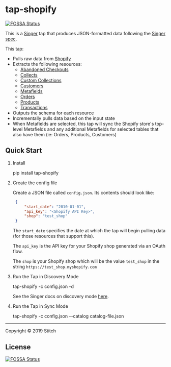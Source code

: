 # tap-shopify
[![FOSSA Status](https://app.fossa.com/api/projects/git%2Bgithub.com%2Fkchan-varicent%2Ftap-shopify.svg?type=shield)](https://app.fossa.com/projects/git%2Bgithub.com%2Fkchan-varicent%2Ftap-shopify?ref=badge_shield)


This is a [Singer](https://singer.io) tap that produces JSON-formatted data
following the [Singer
spec](https://github.com/singer-io/getting-started/blob/master/SPEC.md).

This tap:

- Pulls raw data from [Shopify](https://help.shopify.com/en/api/reference)
- Extracts the following resources:
  - [Abandoned Checkouts](https://help.shopify.com/en/api/reference/orders/abandoned_checkouts)
  - [Collects](https://help.shopify.com/en/api/reference/products/collect)
  - [Custom Collections](https://help.shopify.com/en/api/reference/products/customcollection)
  - [Customers](https://help.shopify.com/en/api/reference/customers)
  - [Metafields](https://help.shopify.com/en/api/reference/metafield)
  - [Orders](https://help.shopify.com/en/api/reference/orders)
  - [Products](https://help.shopify.com/en/api/reference/products)
  - [Transactions](https://help.shopify.com/en/api/reference/orders/transaction)
- Outputs the schema for each resource
- Incrementally pulls data based on the input state
- When Metafields are selected, this tap will sync the Shopify store's top-level Metafields and any additional Metafields for selected tables that also have them (ie: Orders, Products, Customers)

## Quick Start

1. Install

    pip install tap-shopify

2. Create the config file

   Create a JSON file called `config.json`. Its contents should look like:

   ```json
    {
        "start_date": "2010-01-01",
        "api_key": "<Shopify API Key>",
        "shop": "test_shop"
    }
    ```

   The `start_date` specifies the date at which the tap will begin pulling data
   (for those resources that support this).

   The `api_key` is the API key for your Shopify shop generated via an OAuth flow.

   The `shop` is your Shopify shop which will be the value `test_shop` in the string `https://test_shop.myshopify.com`

4. Run the Tap in Discovery Mode

    tap-shopify -c config.json -d

   See the Singer docs on discovery mode
   [here](https://github.com/singer-io/getting-started/blob/master/docs/DISCOVERY_MODE.md#discovery-mode).

5. Run the Tap in Sync Mode

    tap-shopify -c config.json --catalog catalog-file.json

---

Copyright &copy; 2019 Stitch


## License
[![FOSSA Status](https://app.fossa.com/api/projects/git%2Bgithub.com%2Fkchan-varicent%2Ftap-shopify.svg?type=large)](https://app.fossa.com/projects/git%2Bgithub.com%2Fkchan-varicent%2Ftap-shopify?ref=badge_large)